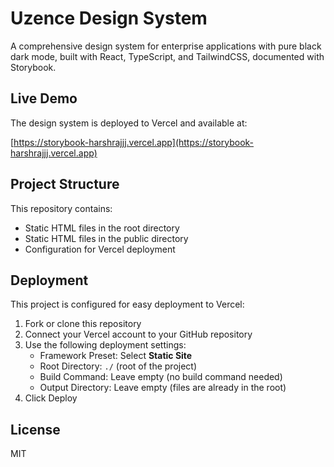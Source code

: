 # Uzence Design System

A comprehensive design system for enterprise applications with pure black dark mode, built with React, TypeScript, and TailwindCSS, documented with Storybook.

## Live Demo

The design system is deployed to Vercel and available at:

[https://storybook-harshrajjj.vercel.app](https://storybook-harshrajjj.vercel.app)

## Project Structure

This repository contains:

- Static HTML files in the root directory
- Static HTML files in the public directory
- Configuration for Vercel deployment

## Deployment

This project is configured for easy deployment to Vercel:

1. Fork or clone this repository
2. Connect your Vercel account to your GitHub repository
3. Use the following deployment settings:
   - Framework Preset: Select **Static Site**
   - Root Directory: `./` (root of the project)
   - Build Command: Leave empty (no build command needed)
   - Output Directory: Leave empty (files are already in the root)
4. Click Deploy

## License

MIT
